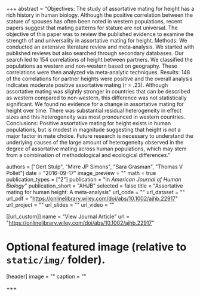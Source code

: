 +++
abstract = "Objectives: The study of assortative mating for height has a rich history in human biology. Although the positive correlation between the stature of spouses has often been noted in western populations, recent papers suggest that mating patterns for stature are not universal. The objective of this paper was to review the published evidence to examine the strength of and universality in assortative mating for height. Methods: We conducted an extensive literature review and meta‐analysis. We started with published reviews but also searched through secondary databases. Our search led to 154 correlations of height between partners. We classified the populations as western and non‐western based on geography. These correlations were then analyzed via meta‐analytic techniques. Results: 148 of the correlations for partner heights were positive and the overall analysis indicates moderate positive assortative mating (r = .23). Although assortative mating was slightly stronger in countries that can be described as western compared to non‐western, this difference was not statistically significant. We found no evidence for a change in assortative mating for height over time. There was substantial residual heterogeneity in effect sizes and this heterogeneity was most pronounced in western countries. Conclusions: Positive assortative mating for height exists in human populations, but is modest in magnitude suggesting that height is not a major factor in mate choice. Future research is necessary to understand the underlying causes of the large amount of heterogeneity observed in the degree of assortative mating across human populations, which may stem from a combination of methodological and ecological differences."

authors = ["Gert Stulp", "Mirre JP Simons",  "Sara Grasman",  "Thomas V Pollet"]
date = "2016-09-17"
image_preview = ""
math = true
publication_types = ["2"]
publication = "In *American Journal of Human Biology*"
publication_short = "AHJB"
selected = false
title = "Assortative mating for human height: A meta‐analysis"
url_code = ""
url_dataset = ""
url_pdf = "https://onlinelibrary.wiley.com/doi/abs/10.1002/ajhb.22917"
url_project = ""
url_slides = ""
url_video = ""

[[url_custom]]
name = "View Journal Article"
url = "https://onlinelibrary.wiley.com/doi/abs/10.1002/ajhb.22917"

# Optional featured image (relative to `static/img/` folder).
[header]
image = ""
caption = ""

+++
